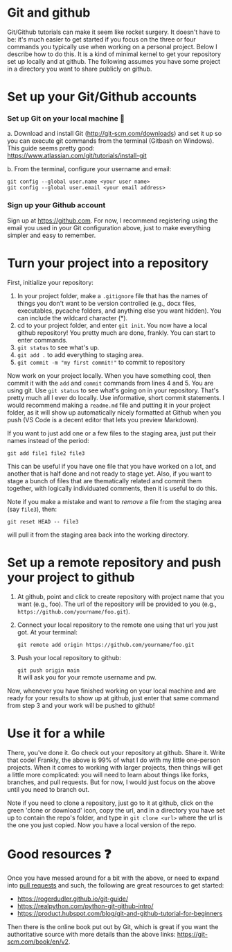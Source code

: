 # Git and github

Git/Github tutorials can make it seem like rocket surgery. It doesn't have to be: it's much easier to get started if you focus on the three or four commands you typically use when working on a personal project. Below I describe how to do this. It is a kind of minimal kernel to get your repository set up locally and at github. The following assumes you have some project in a directory you want to share publicly on github.

# Set up your Git/Github accounts
### Set up Git on your local machine :rocket:
a. Download and install Git (http://git-scm.com/downloads) and set it up so you can execute git commands from the terminal (Gitbash on Windows). This guide seems pretty good: https://www.atlassian.com/git/tutorials/install-git

b. From the terminal, configure your username and email:

    git config --global user.name <your user name>
    git config --global user.email <your email address>

### Sign up your Github account
Sign up at https://github.com. For now, I recommend registering using the email you used in your Git configuration above, just to make everything simpler and easy to remember.

# Turn your project into a repository
First, initialize your repository:
1. In your project folder, make a `.gitignore` file that has the names of things you don't want to be version controlled (e.g., docx files, executables, pycache folders, and anything else you want hidden). You can include the wildcard character (\*).
2. cd to your project folder, and enter `git init`.  You now have a local github repository! You pretty much are done, frankly. You can start to enter commands.
3. `git status` to see what's up.
4. `git add .` to add everything to staging area.
5. `git commit -m "my first commit!"` to commit to repository

Now work on your project locally. When you have something cool, then commit it with the `add` and `commit` commands from lines 4 and 5.  You are using git. Use `git status` to see what's going on in your repository. That's pretty much all I ever do locally. Use informative, short commit statements. I would recommend making a `readme.md` file and putting it in your project folder, as it will show up automatically nicely formatted at Github when you push (VS Code is a decent editor that lets you preview Markdown).

If you want to just add one or a few files to the staging area, just put their names instead of the period:

    git add file1 file2 file3

This can be useful if you have one file that you have worked on a lot, and another that is half done and not ready to stage yet. Also, if you want to stage a bunch of files that are thematically related and commit them together, with logically individuated comments, then it is useful to do this.

Note if you make a mistake and want to *remove* a file from the staging area (say `file3`), then:

    git reset HEAD -- file3

will pull it from the staging area back into the working directory.

# Set up a remote repository and push your project to github
1. At github, point and click to create repository with project name that you want (e.g., foo). The url of the repository will be provided to you (e.g., `https://github.com/yourname/foo.git`).
2. Connect your local repository to the remote one using that url you just got. At your terminal:

    `git remote add origin https://github.com/yourname/foo.git`
3. Push your local repository to github:

     `git push origin main`    
It will ask you for your remote username and pw.

Now, whenever you have finished working on your local machine and are ready for your results to show up at github, just enter that same command from step 3 and your work will be pushed to github!

# Use it for a while
There, you've done it. Go check out your repository at github. Share it. Write that code! Frankly, the above is 99% of what I do with my little one-person projects. When it comes to working with larger projects, then things will get a little more complicated: you will need to learn about things like forks, branches, and pull requests. But for now, I would just focus on the above until you need to branch out.

Note if you need to clone a repository, just go to it at github, click on the green 'clone or download' icon, copy the url, and in a directory you have set up to contain the repo's folder, and type in `git clone <url>` where the url is the one you just copied. Now you have a local version of the repo.

# Good resources :question:
Once you have messed around for a bit with the above, or need to expand into [pull requests](https://www.freecodecamp.org/news/how-to-make-your-first-pull-request-on-github-3/) and such, the following are great resources to get started:    

- https://rogerdudler.github.io/git-guide/    
- https://realpython.com/python-git-github-intro/
- https://product.hubspot.com/blog/git-and-github-tutorial-for-beginners

Then there is the online book put out by Git, which is great if you want the authoritative source with more details than the above links: https://git-scm.com/book/en/v2.    
